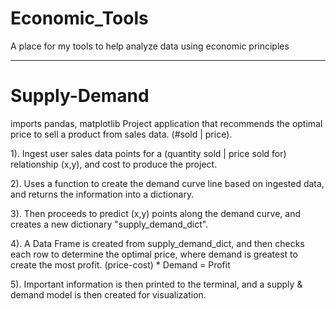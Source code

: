 # Economic_Tools
A place for my tools to help analyze data using economic principles

---------------------------------------------------------------------

# Supply-Demand
imports pandas, matplotlib
Project application that recommends the optimal price to sell a product from sales data. (#sold | price).

1). Ingest user sales data points for a (quantity sold | price sold for) relationship (x,y), and cost to produce the project.

2). Uses a function to create the demand curve line based on ingested data, and returns the information into a dictionary.

3). Then proceeds to predict (x,y) points along the demand curve, and creates a new dictionary "supply_demand_dict".

4). A Data Frame is created from supply_demand_dict, and then checks each row to determine the optimal price, where demand is greatest to create the most profit.
        (price-cost) * Demand = Profit

5). Important information is then printed to the terminal, and a supply & demand model is then created for visualization.
